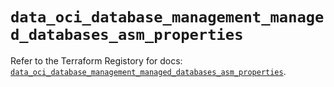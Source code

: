 # `data_oci_database_management_managed_databases_asm_properties`

Refer to the Terraform Registory for docs: [`data_oci_database_management_managed_databases_asm_properties`](https://registry.terraform.io/providers/oracle/oci/6.18.0/docs/data-sources/database_management_managed_databases_asm_properties).
